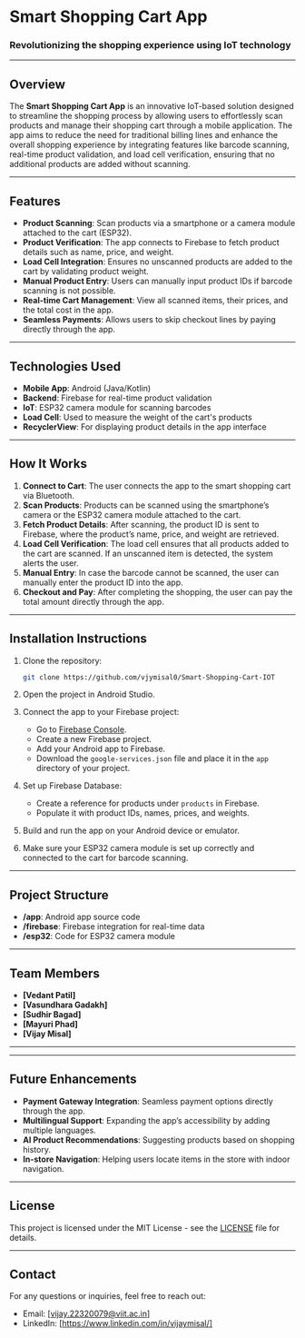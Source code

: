 # **Smart Shopping Cart App**

### Revolutionizing the shopping experience using IoT technology

---

## **Overview**

The **Smart Shopping Cart App** is an innovative IoT-based solution designed to streamline the shopping process by allowing users to effortlessly scan products and manage their shopping cart through a mobile application. The app aims to reduce the need for traditional billing lines and enhance the overall shopping experience by integrating features like barcode scanning, real-time product validation, and load cell verification, ensuring that no additional products are added without scanning.

---

## **Features**

- **Product Scanning**: Scan products via a smartphone or a camera module attached to the cart (ESP32).
- **Product Verification**: The app connects to Firebase to fetch product details such as name, price, and weight.
- **Load Cell Integration**: Ensures no unscanned products are added to the cart by validating product weight.
- **Manual Product Entry**: Users can manually input product IDs if barcode scanning is not possible.
- **Real-time Cart Management**: View all scanned items, their prices, and the total cost in the app.
- **Seamless Payments**: Allows users to skip checkout lines by paying directly through the app.

---

## **Technologies Used**

- **Mobile App**: Android (Java/Kotlin)
- **Backend**: Firebase for real-time product validation
- **IoT**: ESP32 camera module for scanning barcodes
- **Load Cell**: Used to measure the weight of the cart's products
- **RecyclerView**: For displaying product details in the app interface

---

## **How It Works**

1. **Connect to Cart**: The user connects the app to the smart shopping cart via Bluetooth.
2. **Scan Products**: Products can be scanned using the smartphone’s camera or the ESP32 camera module attached to the cart.
3. **Fetch Product Details**: After scanning, the product ID is sent to Firebase, where the product’s name, price, and weight are retrieved.
4. **Load Cell Verification**: The load cell ensures that all products added to the cart are scanned. If an unscanned item is detected, the system alerts the user.
5. **Manual Entry**: In case the barcode cannot be scanned, the user can manually enter the product ID into the app.
6. **Checkout and Pay**: After completing the shopping, the user can pay the total amount directly through the app.

---

## **Installation Instructions**

1. Clone the repository:
    ```bash
    git clone https://github.com/vjymisal0/Smart-Shopping-Cart-IOT
    ```

2. Open the project in Android Studio.

3. Connect the app to your Firebase project:
   - Go to [Firebase Console](https://console.firebase.google.com/).
   - Create a new Firebase project.
   - Add your Android app to Firebase.
   - Download the `google-services.json` file and place it in the `app` directory of your project.

4. Set up Firebase Database:
   - Create a reference for products under `products` in Firebase.
   - Populate it with product IDs, names, prices, and weights.

5. Build and run the app on your Android device or emulator.

6. Make sure your ESP32 camera module is set up correctly and connected to the cart for barcode scanning.

---

## **Project Structure**

- **/app**: Android app source code
- **/firebase**: Firebase integration for real-time data
- **/esp32**: Code for ESP32 camera module

---

## **Team Members**

- **[Vedant Patil]**
- **[Vasundhara Gadakh]**
- **[Sudhir Bagad]**
- **[Mayuri Phad]**
- **[Vijay Misal]**

---

---

## **Future Enhancements**

- **Payment Gateway Integration**: Seamless payment options directly through the app.
- **Multilingual Support**: Expanding the app’s accessibility by adding multiple languages.
- **AI Product Recommendations**: Suggesting products based on shopping history.
- **In-store Navigation**: Helping users locate items in the store with indoor navigation.

---

## **License**

This project is licensed under the MIT License - see the [LICENSE](LICENSE) file for details.

---

## **Contact**

For any questions or inquiries, feel free to reach out:

- Email: [vijay.22320079@viit.ac.in]
- LinkedIn: [https://www.linkedin.com/in/vijaymisal/]
